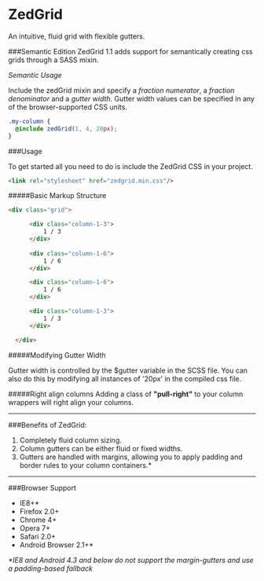 ZedGrid
=======

An intuitive, fluid grid with flexible gutters.

###Semantic Edition
ZedGrid 1.1 adds support for semantically creating css grids through a SASS mixin.


*Semantic Usage*

  Include the zedGrid mixin and specify a *fraction numerator*, a *fraction denominator* and a *gutter width*. Gutter width values can be specified in any of the browser-supported CSS units.

  ```scss
  .my-column {
    @include zedGrid(1, 4, 20px);
  }
 ```

###Usage

To get started all you need to do is include the ZedGrid CSS in your project.

 ```html
 <link rel="stylesheet" href="zedgrid.min.css"/>
 ```
 
#####Basic Markup Structure
  ```html
  <div class="grid">

        <div class="column-1-3">
            1 / 3
        </div>
        
        <div class="column-1-6">
            1 / 6
        </div>

        <div class="column-1-6">
            1 / 6
        </div>

        <div class="column-1-3">
            1 / 3
        </div>

    </div>
 ```
 
#####Modifying Gutter Width
 
Gutter width is controlled by the $gutter variable in the SCSS file. You can also do this by modifying all instances of '20px' in the compiled css file.
 
#####Right align columns
Adding a class of __"pull-right"__ to your column wrappers will right align your columns.

---

###Benefits of ZedGrid:
1. Completely fluid column sizing.
2. Column gutters can be either fluid or fixed widths.
3. Gutters are handled with margins, allowing you to apply padding and border rules to your column containers.*

---

###Browser Support
* IE8+*
* Firefox 2.0+
* Chrome 4+
* Opera 7+
* Safari 2.0+
* Android Browser 2.1+*


_*IE8 and Android 4.3 and below do not support the margin-gutters and use a padding-based fallback_
